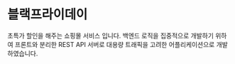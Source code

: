 # 블랙프라이데이
초특가 할인을 해주는 쇼핑몰 서비스 입니다.
백엔드 로직을 집중적으로 개발하기 위하여 프론트와 분리한 REST API 서버로 대용량 트래픽을 고려한 어플리케이션으로 개발하였습니다.
